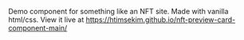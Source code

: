 Demo component for something like an NFT site. Made with vanilla html/css. View it live at https://htimsekim.github.io/nft-preview-card-component-main/
